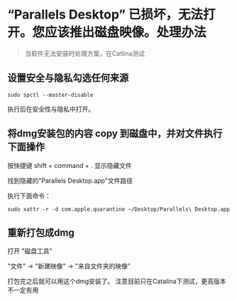 # “Parallels Desktop” 已损坏，无法打开。您应该推出磁盘映像。处理办法
> 当软件无法安装时处理方案，在Catlina测试

## 设置安全与隐私勾选任何来源

```
sudo spctl --master-disable
```

执行后在安全性与隐私中打开。

## 将dmg安装包的内容 copy 到磁盘中，并对文件执行下面操作

按快捷键 shift + command + . 显示隐藏文件

找到隐藏的"Parallels Desktop.app"文件路径

执行下面命令：

```
sudo xattr -r -d com.apple.quarantine ~/Desktop/Parallels\ Desktop.app
```

## 重新打包成dmg

打开 "磁盘工具"

"文件" -> "新建映像" -> "来自文件夹的映像"

打包完之后就可以用这个dmg安装了。 注意目前只在Catalina下测试，更高版本不一定有用